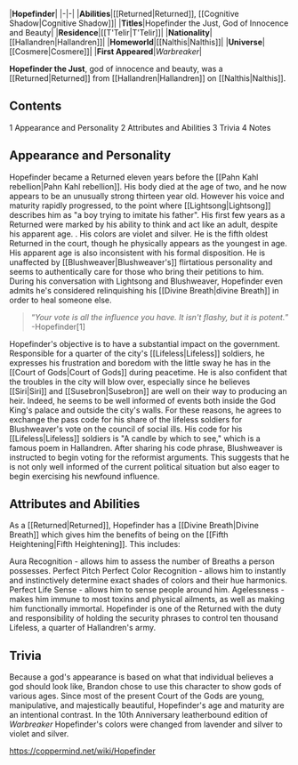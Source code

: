 |**Hopefinder**|
|-|-|
|**Abilities**|[[Returned\|Returned]], [[Cognitive Shadow\|Cognitive Shadow]]|
|**Titles**|Hopefinder the Just, God of Innocence and Beauty|
|**Residence**|[[T'Telir\|T'Telir]]|
|**Nationality**|[[Hallandren\|Hallandren]]|
|**Homeworld**|[[Nalthis\|Nalthis]]|
|**Universe**|[[Cosmere\|Cosmere]]|
|**First Appeared**|*Warbreaker*|

**Hopefinder the Just**, god of innocence and beauty, was a [[Returned\|Returned]] from [[Hallandren\|Hallandren]] on [[Nalthis\|Nalthis]].

## Contents

1 Appearance and Personality
2 Attributes and Abilities
3 Trivia
4 Notes


## Appearance and Personality
Hopefinder became a Returned eleven years before the [[Pahn Kahl rebellion\|Pahn Kahl rebellion]]. His body died at the age of two, and he now appears to be an unusually strong thirteen year old. However his voice and maturity rapidly progressed, to the point where [[Lightsong\|Lightsong]] describes him as "a boy trying to imitate his father". His first few years as a Returned were marked by his ability to think and act like an adult, despite his apparent age. . His colors are violet and silver. He is the fifth oldest Returned in the court, though he physically appears as the youngest in age.
His apparent age is also inconsistent with his formal disposition. He is unaffected by [[Blushweaver\|Blushweaver's]] flirtatious personality and seems to authentically care for those who bring their petitions to him. During his conversation with Lightsong and Blushweaver, Hopefinder even admits he's considered relinquishing his [[Divine Breath\|divine Breath]] in order to heal someone else.

>“*Your vote is all the influence you have. It isn't flashy, but it is potent.*”
\-Hopefinder[1]

Hopefinder's objective is to have a substantial impact on the government. Responsible for a quarter of the city's [[Lifeless\|Lifeless]] soldiers, he expresses his frustration and boredom with the little sway he has in the [[Court of Gods\|Court of Gods]] during peacetime. He is also confident that the troubles in the city will blow over, especially since he believes [[Siri\|Siri]] and [[Susebron\|Susebron]] are well on their way to producing an heir. Indeed, he seems to be well informed of events both inside the God King's palace and outside the city's walls. For these reasons, he agrees to exchange the pass code for his share of the lifeless soldiers for Blushweaver's vote on the council of social ills. His code for his [[Lifeless\|Lifeless]] soldiers is "A candle by which to see," which is a famous poem in Hallandren. After sharing his code phrase, Blushweaver is instructed to begin voting for the reformist arguments. This suggests that he is not only well informed of the current political situation but also eager to begin exercising his newfound influence.

## Attributes and Abilities
As a [[Returned\|Returned]], Hopefinder has a [[Divine Breath\|Divine Breath]] which gives him the benefits of being on the [[Fifth Heightening\|Fifth Heightening]]. This includes:

Aura Recognition - allows him to assess the number of Breaths a person possesses.
Perfect Pitch
Perfect Color Recognition - allows him to instantly and instinctively determine exact shades of colors and their hue harmonics.
Perfect Life Sense - allows him to sense people around him.
Agelessness - makes him immune to most toxins and physical ailments, as well as making him functionally immortal.
Hopefinder is one of the Returned with the duty and responsibility of holding the security phrases to control ten thousand Lifeless, a quarter of Hallandren's army. 

## Trivia
Because a god's appearance is based on what that individual believes a god should look like, Brandon chose to use this character to show gods of various ages. Since most of the present Court of the Gods are young, manipulative, and majestically beautiful, Hopefinder's age and maturity are an intentional contrast.
In the 10th Anniversary leatherbound edition of *Warbreaker* Hopefinder's colors were changed from lavender and silver to violet and silver.


https://coppermind.net/wiki/Hopefinder